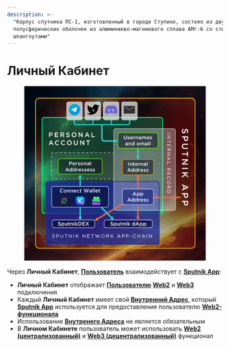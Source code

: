```yaml
---
description: >-
  "Корпус спутника ПС-1, изготовленный в городе Ступино, состоял из двух силовых
  полусферических оболочек из алюминиево-магниевого сплава АМг-6 со стыковочными
  шпангоутами"
---
```


# Личный Кабинет

<figure><img src="../.gitbook/assets/SputnikApp_scheme_new.png" alt=""><figcaption></figcaption></figure>

Через **Личный Кабинет**, [**Пользователь**](../slovar-terminov-i-skhema/polzovatel.md) взаимодействует с [**Sputnik App**](korotko-o-sputnik-app.md):

* **Личный Кабинет** отображает [**Пользователю**](../slovar-terminov-i-skhema/polzovatel.md) [**Web2**](pri-pervom-web2-podklyuchenii.md) и [**Web3**](pri-pervom-web3-podklyuchenii.md) подключения
* Каждый **Личный Кабинет** имеет свой [**Внутренний Адрес**](../slovar-terminov-i-skhema/vnutrennii-adres.md), который [**Sputnik App**](korotko-o-sputnik-app.md) используется для предоставления пользователю [**Web2-функционала**](web2-funkcional/)&#x20;
* Использование [**Внутренего Адреса**](../slovar-terminov-i-skhema/vnutrennii-adres.md) не является обязательным
* В **Личном Кабинете** пользователь может использовать [**Web2 (централизованный)**](web2-funkcional/) и [**Web3 (децентрализованный)**](web3-funkcional/) функционал
